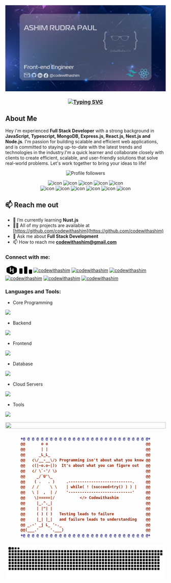 <img align="center" src="https://github.com/codewithashim/codewithashim/blob/main/img/gitBanner.png" alt="codewithashim" />

<h3 align="center">
<a href="https://git.io/typing-svg"><img src="https://readme-typing-svg.demolab.com?font=Fira+Code&size=24&pause=1000&center=true&vCenter=true&multiline=true&width=460&lines=Hey+I'm+Ashim+Rudra+Paul+%3C%2F%3E" alt="Typing SVG" /></a>
</h3>

## About Me

Hey i'm experienced **Full Stack Developer** with a strong background in **JavaScript, Typescript, MongoDB, Express.js, React.js, Next.js and Node.js**. I'm passion for building scalable and efficient web applications, and is committed to staying up-to-date with the latest trends and technologies in the industry.I'm a quick learner and collaborate closely with clients to create efficient, scalable, and user-friendly solutions that solve real-world problems. Let's work together to bring your ideas to life!

<p align="center"> 
 <!--<img src="https://komarev.com/ghpvc/?username=codewithashim&label=Profile%20views&color=0e75b6&style=flat" alt="codewithashim" /> -->
<img alt="Profile followers" src="https://img.shields.io/github/followers/codewithashim"> 
</p>

<div align="center">
  <img src="https://techstack-generator.vercel.app/python-icon.svg" alt="icon" width="50" height="50" />
  <img src="https://techstack-generator.vercel.app/ts-icon.svg" alt="icon" width="50" height="50" />
  <img src="https://techstack-generator.vercel.app/js-icon.svg" alt="icon"width="50" height="50" />
  <img src="https://techstack-generator.vercel.app/react-icon.svg" alt="icon" width="50" height="50" />
 <img src="https://techstack-generator.vercel.app/mysql-icon.svg" alt="icon" width="50" height="50" />
</div>

<div align="center">
  <img src="https://techstack-generator.vercel.app/docker-icon.svg" alt="icon" width="50" height="50" />
  <img src="https://techstack-generator.vercel.app/aws-icon.svg" alt="icon" width="50" height="50" />
  <img src="https://techstack-generator.vercel.app/github-icon.svg" alt="icon" width="50" height="50" />
  <img src="https://techstack-generator.vercel.app/prettier-icon.svg" alt="icon" width="50" height="50" />
  <img src="https://techstack-generator.vercel.app/restapi-icon.svg" alt="icon" width="50" height="50" />
  <img src="https://techstack-generator.vercel.app/graphql-icon.svg" alt="icon" width="50" height="50" />
</div>

## 📫 Reach me out

- 🌱 I’m currently learning **Nust.js**
- 👨‍💻 All of my projects are available at [https://github.com/codewithashim](https://github.com/codewithashim)
- 💬 Ask me about **Full Stack Development**
- 📫 How to reach me **codewithashim@gmail.com**

<h3 align="left">Connect with me:</h3>
<p align="left">
  <a href="https://www.hackerrank.com/profile/codewithashim" target="blank"><img align="center" src="./WEBP/hr.webp" alt="codewithashim" height="30" width="40" /></a>
  <a href="https://codeforces.com/profile/codewithashim" target="blank"><img align="center" src="./WEBP/cf.webp" alt="codewithashim" height="30" width="40" /></a>
    <a href="https://linkedin.com/in/codewithashim" target="blank"><img align="center" src="https://raw.githubusercontent.com/rahuldkjain/github-profile-readme-generator/master/src/images/icons/Social/linked-in-alt.svg" alt="codewithashim" height="30" width="40" /></a>
    <a href="https://codepen.io/codewithashim" target="blank"><img align="center" src="https://raw.githubusercontent.com/rahuldkjain/github-profile-readme-generator/master/src/images/icons/Social/codepen.svg" alt="codewithashim" height="30" width="40" /></a>
  <a href="https://twitter.com/codewithashim" target="blank"><img align="center" src="https://raw.githubusercontent.com/rahuldkjain/github-profile-readme-generator/master/src/images/icons/Social/twitter.svg" alt="codewithashim" height="30" width="40" /></a>
  <a href="https://codesandbox.com/codewithashim" target="blank"><img align="center" src="https://cdn.jsdelivr.net/npm/simple-icons@3.0.1/icons/codesandbox.svg" alt="codewithashim" height="30" width="40" /></a>
  <a href="https://fb.com/codewithashim" target="blank"><img align="center" src="https://raw.githubusercontent.com/rahuldkjain/github-profile-readme-generator/master/src/images/icons/Social/facebook.svg" alt="codewithashim" height="30" width="40" /></a>
  <a href="https://instagram.com/codewithashim" target="blank"><img align="center" src="https://raw.githubusercontent.com/rahuldkjain/github-profile-readme-generator/master/src/images/icons/Social/instagram.svg" alt="codewithashim" height="30" width="40" /></a>
</p>

<h3 align="left">Languages and Tools:</h3>

- Core Programming

<p align="left">
  <a href="https://skillicons.dev">
    <img src="https://skillicons.dev/icons?i=c,cpp,py,javascript" />
  </a>
</p>

- Backend

<p align="left">
  <a href="https://skillicons.dev">
    <img src="https://skillicons.dev/icons?i=laravel,nodejs,py,flask,fastapi,express,nestjs" />
  </a>
</p>

- Frontend

<p align="left">
  <a href="https://skillicons.dev">
    <img src="https://skillicons.dev/icons?i=ts,js,react,nextjs,redux,tailwind,materialui" />
  </a>
</p>

- Database

<p align="left">
  <a href="https://skillicons.dev">
    <img src="https://skillicons.dev/icons?i=mongodb,mysql,postgresql" />
  </a>
</p>

- Cloud Servers

<p align="left">
  <a href="https://skillicons.dev">
    <img src="https://skillicons.dev/icons?i=azure,aws,gcp,firebase,cloudflare" />
  </a>
</p>

- Tools

<p align="left">
  <a href="https://skillicons.dev">
    <img src="https://skillicons.dev/icons?i=git,github,docker,figma,xd,idea,vscode,postman,linux" />
  </a>
</p>

<img src="https://i.imgur.com/dBaSKWF.gif" height="20" width="100%">

<h4 align="center">

```diff
+@ @ @ @ @ @ @ @ @ @ @ @ @ @ @ @ @ @ @ @ @ @ @ @ @ @ @ @+
@@       o o                                           @@
@@       | |                                           @@
@@      _L_L_                                          @@
@@   ❮\/__-__\/❯ Programming isn't about what you know @@
@@   ❮(|~o.o~|)❯  It's about what you can figure out   @@
@@   ❮/ \`-'/ \❯                                       @@
@@     _/`U'\_                                         @@
@@    ( .   . )     .----------------------------.     @@
@@   / /     \ \    | while( ! (succeed=try() ) ) |    @@
@@   \ |  ,  | /    '----------------------------'     @@
@@    \|=====|/           </> Codewithashim            @@
@@     |_.^._|                                         @@
@@     | |"| |                                         @@
@@     ( ) ( )   Testing leads to failure              @@
@@     |_| |_|   and failure leads to understanding    @@
@@ _.-' _j L_ '-._                                     @@
@@(___.'     '.___)                                    @@
+@ @ @ @ @ @ @ @ @ @ @ @ @ @ @ @ @ @ @ @ @ @ @ @ @ @ @ @+
```

</h4>

![𝙶𝚒𝚝𝚑𝚞𝚋 𝙲𝚘𝚗𝚝𝚛𝚒𝚋𝚞𝚝𝚒𝚘𝚗 𝙶𝚛𝚊𝚙𝚑](github-contribution-grid-snake.svg)
